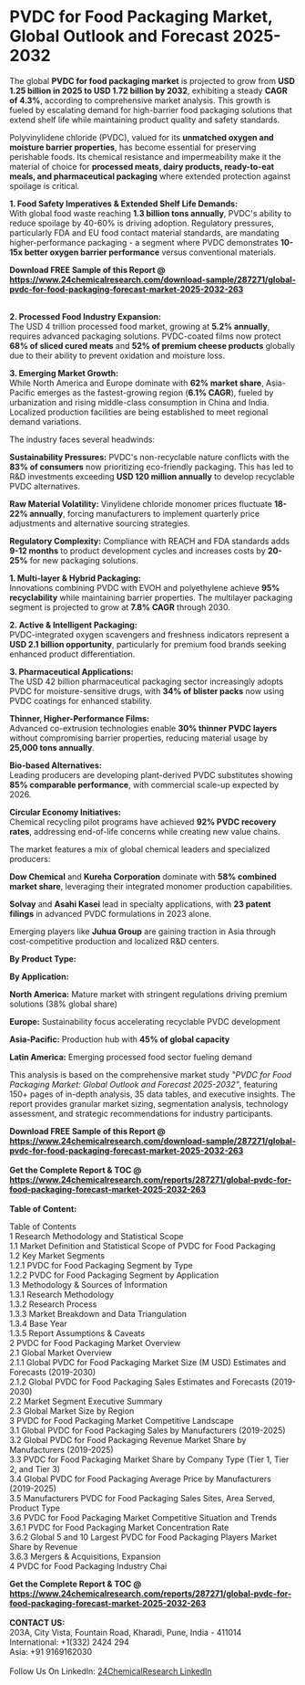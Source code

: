 <h1>PVDC for Food Packaging Market, Global Outlook and Forecast 2025-2032</h1><p>The global <strong>PVDC for food packaging market</strong> is projected to grow from <strong>USD 1.25 billion in 2025 to USD 1.72 billion by 2032</strong>, exhibiting a steady <strong>CAGR of 4.3%</strong>, according to comprehensive market analysis. This growth is fueled by escalating demand for high-barrier food packaging solutions that extend shelf life while maintaining product quality and safety standards.</p><p>Polyvinylidene chloride (PVDC), valued for its <strong>unmatched oxygen and moisture barrier properties</strong>, has become essential for preserving perishable foods. Its chemical resistance and impermeability make it the material of choice for <strong>processed meats, dairy products, ready-to-eat meals, and pharmaceutical packaging</strong> where extended protection against spoilage is critical.</p><p><strong>1. Food Safety Imperatives &amp; Extended Shelf Life Demands:</strong><br>
With global food waste reaching <strong>1.3 billion tons annually</strong>, PVDC's ability to reduce spoilage by 40-60% is driving adoption. Regulatory pressures, particularly FDA and EU food contact material standards, are mandating higher-performance packaging - a segment where PVDC demonstrates <strong>10-15x better oxygen barrier performance</strong> versus conventional materials.</p><div><b>Download FREE Sample of this Report @ 
            <a href="https://www.24chemicalresearch.com/download-sample/287271/global-pvdc-for-food-packaging-forecast-market-2025-2032-263">
            https://www.24chemicalresearch.com/download-sample/287271/global-pvdc-for-food-packaging-forecast-market-2025-2032-263</a></b></div><br><p><strong>2. Processed Food Industry Expansion:</strong><br>
The USD 4 trillion processed food market, growing at <strong>5.2% annually</strong>, requires advanced packaging solutions. PVDC-coated films now protect <strong>68% of sliced cured meats</strong> and <strong>52% of premium cheese products</strong> globally due to their ability to prevent oxidation and moisture loss.</p><p><strong>3. Emerging Market Growth:</strong><br>
While North America and Europe dominate with <strong>62% market share</strong>, Asia-Pacific emerges as the fastest-growing region (<strong>6.1% CAGR</strong>), fueled by urbanization and rising middle-class consumption in China and India. Localized production facilities are being established to meet regional demand variations.</p><p>The industry faces several headwinds:</p><p><strong>Sustainability Pressures:</strong> PVDC's non-recyclable nature conflicts with the <strong>83% of consumers</strong> now prioritizing eco-friendly packaging. This has led to R&amp;D investments exceeding <strong>USD 120 million annually</strong> to develop recyclable PVDC alternatives.</p><p><strong>Raw Material Volatility:</strong> Vinylidene chloride monomer prices fluctuate <strong>18-22% annually</strong>, forcing manufacturers to implement quarterly price adjustments and alternative sourcing strategies.</p><p><strong>Regulatory Complexity:</strong> Compliance with REACH and FDA standards adds <strong>9-12 months</strong> to product development cycles and increases costs by <strong>20-25%</strong> for new packaging solutions.</p><p><strong>1. Multi-layer &amp; Hybrid Packaging:</strong><br>
Innovations combining PVDC with EVOH and polyethylene achieve <strong>95% recyclability</strong> while maintaining barrier properties. The multilayer packaging segment is projected to grow at <strong>7.8% CAGR</strong> through 2030.</p><p><strong>2. Active &amp; Intelligent Packaging:</strong><br>
PVDC-integrated oxygen scavengers and freshness indicators represent a <strong>USD 2.1 billion opportunity</strong>, particularly for premium food brands seeking enhanced product differentiation.</p><p><strong>3. Pharmaceutical Applications:</strong><br>
The USD 42 billion pharmaceutical packaging sector increasingly adopts PVDC for moisture-sensitive drugs, with <strong>34% of blister packs</strong> now using PVDC coatings for enhanced stability.</p><p><strong>Thinner, Higher-Performance Films:</strong><br>
	Advanced co-extrusion technologies enable <strong>30% thinner PVDC layers</strong> without compromising barrier properties, reducing material usage by <strong>25,000 tons annually</strong>.</p><p><strong>Bio-based Alternatives:</strong><br>
	Leading producers are developing plant-derived PVDC substitutes showing <strong>85% comparable performance</strong>, with commercial scale-up expected by 2026.</p><p><strong>Circular Economy Initiatives:</strong><br>
	Chemical recycling pilot programs have achieved <strong>92% PVDC recovery rates</strong>, addressing end-of-life concerns while creating new value chains.</p><p>The market features a mix of global chemical leaders and specialized producers:</p><p><strong>Dow Chemical</strong> and <strong>Kureha Corporation</strong> dominate with <strong>58% combined market share</strong>, leveraging their integrated monomer production capabilities.</p><p><strong>Solvay</strong> and <strong>Asahi Kasei</strong> lead in specialty applications, with <strong>23 patent filings</strong> in advanced PVDC formulations in 2023 alone.</p><p>Emerging players like <strong>Juhua Group</strong> are gaining traction in Asia through cost-competitive production and localized R&amp;D centers.</p><p><strong>By Product Type:</strong></p><p><strong>By Application:</strong></p><p><strong>North America:</strong> Mature market with stringent regulations driving premium solutions (38% global share)</p><p><strong>Europe:</strong> Sustainability focus accelerating recyclable PVDC development</p><p><strong>Asia-Pacific:</strong> Production hub with <strong>45% of global capacity</strong></p><p><strong>Latin America:</strong> Emerging processed food sector fueling demand</p><p>This analysis is based on the comprehensive market study <em>"PVDC for Food Packaging Market: Global Outlook and Forecast 2025-2032"</em>, featuring 150+ pages of in-depth analysis, 35 data tables, and executive insights. The report provides granular market sizing, segmentation analysis, technology assessment, and strategic recommendations for industry participants.</p><div><b>Download FREE Sample of this Report @ 
            <a href="https://www.24chemicalresearch.com/download-sample/287271/global-pvdc-for-food-packaging-forecast-market-2025-2032-263">
            https://www.24chemicalresearch.com/download-sample/287271/global-pvdc-for-food-packaging-forecast-market-2025-2032-263</a></b></div><br><div><b>Get the Complete Report & TOC @ 
            <a href="https://www.24chemicalresearch.com/reports/287271/global-pvdc-for-food-packaging-forecast-market-2025-2032-263">
            https://www.24chemicalresearch.com/reports/287271/global-pvdc-for-food-packaging-forecast-market-2025-2032-263</a></b></div><br>
            <b>Table of Content:</b><p>Table of Contents<br />
1 Research Methodology and Statistical Scope<br />
1.1 Market Definition and Statistical Scope of PVDC for Food Packaging<br />
1.2 Key Market Segments<br />
1.2.1 PVDC for Food Packaging Segment by Type<br />
1.2.2 PVDC for Food Packaging Segment by Application<br />
1.3 Methodology & Sources of Information<br />
1.3.1 Research Methodology<br />
1.3.2 Research Process<br />
1.3.3 Market Breakdown and Data Triangulation<br />
1.3.4 Base Year<br />
1.3.5 Report Assumptions & Caveats<br />
2 PVDC for Food Packaging Market Overview<br />
2.1 Global Market Overview<br />
2.1.1 Global PVDC for Food Packaging Market Size (M USD) Estimates and Forecasts (2019-2030)<br />
2.1.2 Global PVDC for Food Packaging Sales Estimates and Forecasts (2019-2030)<br />
2.2 Market Segment Executive Summary<br />
2.3 Global Market Size by Region<br />
3 PVDC for Food Packaging Market Competitive Landscape<br />
3.1 Global PVDC for Food Packaging Sales by Manufacturers (2019-2025)<br />
3.2 Global PVDC for Food Packaging Revenue Market Share by Manufacturers (2019-2025)<br />
3.3 PVDC for Food Packaging Market Share by Company Type (Tier 1, Tier 2, and Tier 3)<br />
3.4 Global PVDC for Food Packaging Average Price by Manufacturers (2019-2025)<br />
3.5 Manufacturers PVDC for Food Packaging Sales Sites, Area Served, Product Type<br />
3.6 PVDC for Food Packaging Market Competitive Situation and Trends<br />
3.6.1 PVDC for Food Packaging Market Concentration Rate<br />
3.6.2 Global 5 and 10 Largest PVDC for Food Packaging Players Market Share by Revenue<br />
3.6.3 Mergers & Acquisitions, Expansion<br />
4 PVDC for Food Packaging Industry Chai</p><div><b>Get the Complete Report & TOC @ 
            <a href="https://www.24chemicalresearch.com/reports/287271/global-pvdc-for-food-packaging-forecast-market-2025-2032-263">
            https://www.24chemicalresearch.com/reports/287271/global-pvdc-for-food-packaging-forecast-market-2025-2032-263</a></b></div><br><b>CONTACT US:</b><br>
            203A, City Vista, Fountain Road, Kharadi, Pune, India - 411014<br>
            International: +1(332) 2424 294<br>
            Asia: +91 9169162030 <br><br>
            Follow Us On LinkedIn: <a href="https://www.linkedin.com/company/24chemicalresearch/">24ChemicalResearch LinkedIn</a>